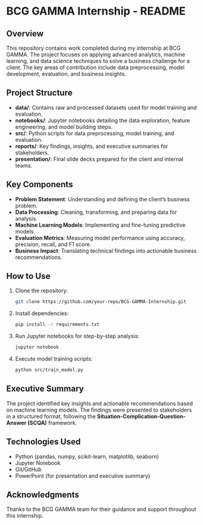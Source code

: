# BCG GAMMA Internship - README

## Overview
This repository contains work completed during my internship at BCG GAMMA. The project focuses on applying advanced analytics, machine learning, and data science techniques to solve a business challenge for a client. The key areas of contribution include data preprocessing, model development, evaluation, and business insights.

## Project Structure
- **data/**: Contains raw and processed datasets used for model training and evaluation.
- **notebooks/**: Jupyter notebooks detailing the data exploration, feature engineering, and model building steps.
- **src/**: Python scripts for data preprocessing, model training, and evaluation.
- **reports/**: Key findings, insights, and executive summaries for stakeholders.
- **presentation/**: Final slide decks prepared for the client and internal teams.

## Key Components
- **Problem Statement**: Understanding and defining the client’s business problem.
- **Data Processing**: Cleaning, transforming, and preparing data for analysis.
- **Machine Learning Models**: Implementing and fine-tuning predictive models.
- **Evaluation Metrics**: Measuring model performance using accuracy, precision, recall, and F1 score.
- **Business Impact**: Translating technical findings into actionable business recommendations.

## How to Use
1. Clone the repository:
   ```sh
   git clone https://github.com/your-repo/BCG-GAMMA-Internship.git
   ```
2. Install dependencies:
   ```sh
   pip install -r requirements.txt
   ```
3. Run Jupyter notebooks for step-by-step analysis:
   ```sh
   jupyter notebook
   ```
4. Execute model training scripts:
   ```sh
   python src/train_model.py
   ```

## Executive Summary
The project identified key insights and actionable recommendations based on machine learning models. The findings were presented to stakeholders in a structured format, following the **Situation-Complication-Question-Answer (SCQA)** framework.

## Technologies Used
- Python (pandas, numpy, scikit-learn, matplotlib, seaborn)
- Jupyter Notebook
- Git/GitHub
- PowerPoint (for presentation and executive summary)

## Acknowledgments
Thanks to the BCG GAMMA team for their guidance and support throughout this internship.

